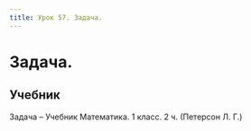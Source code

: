 ```yaml
---
title: Урок 57. Задача.
---
```


# Задача.

## Учебник

Задача – Учебник Математика. 1 класс. 2 ч. (Петерсон Л. Г.)